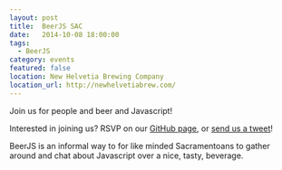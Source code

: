 ```yaml
---
layout: post
title:  BeerJS SAC
date:   2014-10-08 18:00:00
tags:
  - BeerJS
category: events
featured: false
location: New Helvetia Brewing Company
location_url: http://newhelvetiabrew.com/
---
```


Join us for people and beer and Javascript!

Interested in joining us? RSVP on our
[GitHub page](https://github.com/beerjs/sac/issues/5), or
[send us a tweet](https://twitter.com/beerjs_sac)!

<!-- more -->

BeerJS is an informal way to for like minded Sacramentoans to gather around and
chat about Javascript over a nice, tasty, beverage.
